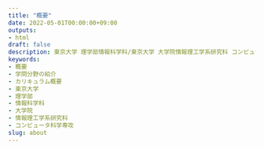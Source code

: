 ```yaml
---
title: "概要"
date: 2022-05-01T00:00:00+09:00
outputs:
- html
draft: false
description: 東京大学 理学部情報科学科/東京大学 大学院情報理工学系研究科 コンピュータ科学専攻の、学問分野とカリキュラム概要の紹介
keywords:
- 概要
- 学問分野の紹介
- カリキュラム概要
- 東京大学
- 理学部
- 情報科学科
- 大学院
- 情報理工学系研究科
- コンピュータ科学専攻
slug: about
---
```


